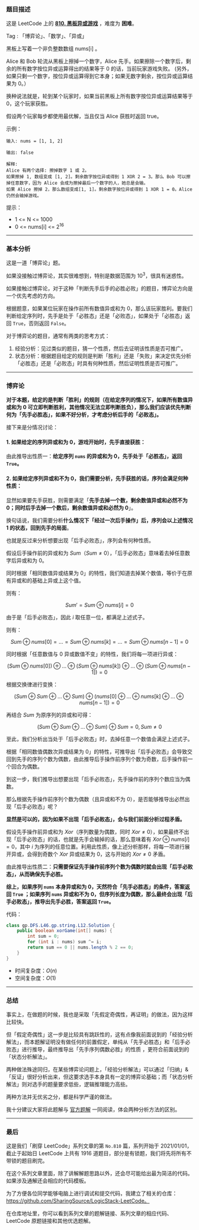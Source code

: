 ### 题目描述

这是 LeetCode 上的 **[810. 黑板异或游戏](https://leetcode-cn.com/problems/chalkboard-xor-game/solution/gong-shui-san-xie-noxiang-xin-ke-xue-xi-ges7k/)** ，难度为 **困难**。

Tag : 「博弈论」、「数学」、「异或」



黑板上写着一个非负整数数组 nums[i] 。

Alice 和 Bob 轮流从黑板上擦掉一个数字，Alice 先手。如果擦除一个数字后，剩余的所有数字按位异或运算得出的结果等于 0 的话，当前玩家游戏失败。 (另外，如果只剩一个数字，按位异或运算得到它本身；如果无数字剩余，按位异或运算结果为 0。）

换种说法就是，轮到某个玩家时，如果当前黑板上所有数字按位异或运算结果等于 0，这个玩家获胜。

假设两个玩家每步都使用最优解，当且仅当 Alice 获胜时返回 true。




示例：
```
输入: nums = [1, 1, 2]

输出: false

解释: 
Alice 有两个选择: 擦掉数字 1 或 2。
如果擦掉 1, 数组变成 [1, 2]。剩余数字按位异或得到 1 XOR 2 = 3。那么 Bob 可以擦掉任意数字，因为 Alice 会成为擦掉最后一个数字的人，她总是会输。
如果 Alice 擦掉 2，那么数组变成[1, 1]。剩余数字按位异或得到 1 XOR 1 = 0。Alice 仍然会输掉游戏。
```

提示：
* 1 <= N <= 1000
* 0 <= nums[i] <= $2^{16}$

---

### 基本分析

这是一道「博弈论」题。

如果没接触过博弈论，其实很难想到，特别是数据范围为 $10^3$，很具有迷惑性。

如果接触过博弈论，对于这种「判断先手后手的必胜必败」的题目，博弈论方向是一个优先考虑的方向。

根据题意，如果某位玩家在操作前所有数值异或和为 $0$，那么该玩家胜利。要我们判断给定序列时，先手是处于「必胜态」还是「必败态」，如果处于「必胜态」返回 `True`，否则返回 `False`。

对于博弈论的题目，通常有两类的思考方式：

1. 经验分析：见过类似的题目，猜一个性质，然后去证明该性质是否可推广。
2. 状态分析：根据题目给定的规则是判断「胜利」还是「失败」来决定优先分析「必胜态」还是「必败态」时具有何种性质，然后证明性质是否可推广。

---

### 博弈论

**对于本题，给定的是判断「胜利」的规则（在给定序列的情况下，如果所有数值异或和为 $0$ 可立即判断胜利，其他情况无法立即判断胜负），那么我们应该优先判断何为「先手必胜态」，如果不好分析，才考虑分析后手的「必败态」。**

接下来是分情况讨论：

#### 1. 如果给定的序列异或和为 $0$，游戏开始时，先手直接获胜：

由此推导出性质一：**给定序列 `nums` 的异或和为 $0$，先手处于「必胜态」，返回 `True`。**

#### 2. 如果给定序列异或和不为 $0$，我们需要分析，先手获胜的话，序列会满足何种性质：

显然如果要先手获胜，则需要满足「**先手去掉一个数，剩余数值异或和必然不为 $0$；同时后手去掉一个数后，剩余数值异或和必然为 $0$**」。

换句话说，我们需要分析**什么情况下「经过一次后手操作」后，序列会以上述情况 $1$ 的状态，回到先手的局面**。

也就是反过来分析想要出现「后手必败态」，序列会有何种性质。

假设后手操作前的异或和为 $Sum$（$Sum \neq 0$），「后手必败态」意味着去掉任意数字后异或和为 $0$。

同时根据「相同数值异或结果为 $0$」的特性，我们知道去掉某个数值，等价于在原有异或和的基础上异或上这个值。

则有：

$$Sum' = Sum ⊕ nums[i] = 0$$
    
由于是「后手必败态」，因此 $i$ 取任意一位，都满足上述式子。

则有：

$$Sum ⊕ nums[0] = ... = Sum ⊕ nums[k] = ... = Sum ⊕ nums[n - 1] = 0$$

同时根据「任意数值与 $0$ 异或数值不变」的特性，我们将每一项进行异或：

$$(Sum ⊕ nums[0]) ⊕ ... ⊕ (Sum ⊕ nums[k]) ⊕ ... ⊕ (Sum ⊕ nums[n - 1]) = 0$$

根据交换律进行变换：

$$(Sum ⊕ Sum ⊕ ... ⊕ Sum) ⊕ (nums[0] ⊕ ... ⊕ nums[k] ⊕ ... ⊕ nums[n - 1]) = 0 $$

再结合 $Sum$ 为原序列的异或和可得：

$$(Sum ⊕ Sum ⊕ ... ⊕ Sum) ⊕ Sum = 0 , Sum \neq 0$$

至此，我们分析出当处于「后手必败态」时，去掉任意一个数值会满足上述式子。

根据「相同数值偶数次异或结果为 $0$」的特性，可推导出「后手必败态」会导致交回到先手的序列个数为偶数，由此推导后手操作前序列个数为奇数，后手操作前一个回合为偶数。

到这一步，我们推导出想要出现「后手必败态」，先手操作前的序列个数应当为偶数。

那么根据先手操作前序列个数为偶数（且异或和不为 $0$），是否能够推导出必然出现「后手必败态」呢？

**显然是可以的，因为如果不出现「后手必败态」，会与我们前面分析过程矛盾。**

假设先手操作前异或和为 $Xor$（序列数量为偶数，同时 $Xor \neq 0$），如果最终不出现「后手必败态」的话，也就是先手会输掉的话，那么意味着有 $Xor ⊕ nums[i] = 0$，其中 $i$ 为序列的任意位置。利用此性质，像上述分析那样，将每一项进行展开异或，会得到奇数个 $Xor$ 异或结果为 $0$，这与开始的 $Xor \neq 0$ 矛盾。

由此推导出性质二：**只需要保证先手操作前序列个数为偶数时就会出现「后手必败态」，从而确保先手必胜。**

**综上，如果序列 `nums` 本身异或和为 $0$，天然符合「先手必胜态」的条件，答案返回 `True` ；如果序列 `nums` 异或和不为 $0$，但序列长度为偶数，那么最终会出现「后手必败态」，推导出先手必胜，答案返回 `True`。**

代码：
```Java []
class gp.DFS.L46.gp.string.L12.Solution {
    public boolean xorGame(int[] nums) {
        int sum = 0;
        for (int i : nums) sum ^= i;
        return sum == 0 || nums.length % 2 == 0;
    }
}
```
* 时间复杂度：$O(n)$
* 空间复杂度：$O(1)$

---

### 总结

事实上，在做题的时候，我也是采取「先假定奇偶性，再证明」的做法，因为这样比较快。

但「假定奇偶性」这一步是比较具有跳跃性的，这有点像我前面说到的「经验分析解法」，而本题解证明没有做任何的前置假定，单纯从「先手必胜态」和「后手必败态」进行推导，最终推导出「先手序列偶数必胜」的性质 ，更符合前面说到的「状态分析解法」。

两种做法殊途同归，在某些博弈论问题上，「经验分析解法」可以通过「归纳」&「反证」很好分析出来，但这要求选手本身具有一定的博弈论基础；而「状态分析解法」则对选手的题量要求低些，逻辑推理能力高些。

两种方法并无优劣之分，都是科学严谨的做法。

我十分建议大家将此题解与 [官方题解](https://leetcode-cn.com/problems/chalkboard-xor-game/solution/hei-ban-yi-huo-you-xi-by-leetcode-soluti-eb0c/) 一同阅读，体会两种分析方法的区别。

---

### 最后

这是我们「刷穿 LeetCode」系列文章的第 `No.810` 篇，系列开始于 2021/01/01，截止于起始日 LeetCode 上共有 1916 道题目，部分是有锁题，我们将先将所有不带锁的题目刷完。

在这个系列文章里面，除了讲解解题思路以外，还会尽可能给出最为简洁的代码。如果涉及通解还会相应的代码模板。

为了方便各位同学能够电脑上进行调试和提交代码，我建立了相关的仓库：https://github.com/SharingSource/LogicStack-LeetCode。

在仓库地址里，你可以看到系列文章的题解链接、系列文章的相应代码、LeetCode 原题链接和其他优选题解。

